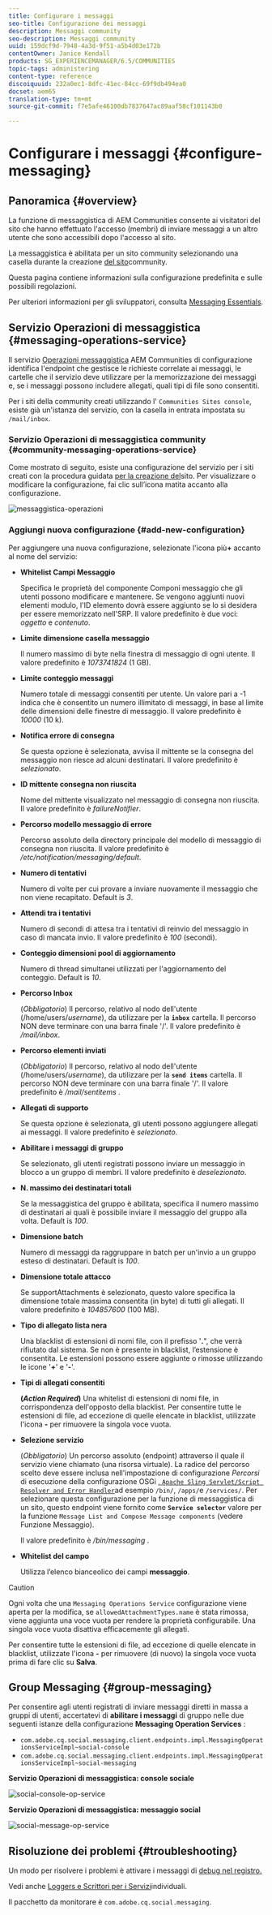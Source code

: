 ```yaml
---
title: Configurare i messaggi
seo-title: Configurazione dei messaggi
description: Messaggi community
seo-description: Messaggi community
uuid: 159dcf9d-7948-4a3d-9f51-a5b4d03e172b
contentOwner: Janice Kendall
products: SG_EXPERIENCEMANAGER/6.5/COMMUNITIES
topic-tags: administering
content-type: reference
discoiquuid: 232a0ec1-8dfc-41ec-84cc-69f9db494ea0
docset: aem65
translation-type: tm+mt
source-git-commit: f7e5afe46100db7837647ac89aaf58cf101143b0

---
```



# Configurare i messaggi {#configure-messaging}

## Panoramica {#overview}

La funzione di messaggistica di AEM Communities consente ai visitatori del sito che hanno effettuato l&#39;accesso (membri) di inviare messaggi a un altro utente che sono accessibili dopo l&#39;accesso al sito.

La messaggistica è abilitata per un sito community selezionando una casella durante la creazione [del sito](/help/communities/sites-console.md)community.

Questa pagina contiene informazioni sulla configurazione predefinita e sulle possibili regolazioni.

Per ulteriori informazioni per gli sviluppatori, consulta [Messaging Essentials](/help/communities/essentials-messaging.md).

## Servizio Operazioni di messaggistica {#messaging-operations-service}

Il servizio [Operazioni messaggistica](https://localhost:4502/system/console/configMgr/com.adobe.cq.social.messaging.client.endpoints.impl.MessagingOperationsServiceImpl) AEM Communities di configurazione identifica l&#39;endpoint che gestisce le richieste correlate ai messaggi, le cartelle che il servizio deve utilizzare per la memorizzazione dei messaggi e, se i messaggi possono includere allegati, quali tipi di file sono consentiti.

Per i siti della community creati utilizzando l&#39; `Communities Sites console`, esiste già un&#39;istanza del servizio, con la casella in entrata impostata su `/mail/inbox`.

### Servizio Operazioni di messaggistica community {#community-messaging-operations-service}

Come mostrato di seguito, esiste una configurazione del servizio per i siti creati con la procedura guidata [per la creazione del](/help/communities/sites-console.md)sito. Per visualizzare o modificare la configurazione, fai clic sull’icona matita accanto alla configurazione.

![messaggistica-operazioni](assets/messaging-operations.png)

### Aggiungi nuova configurazione {#add-new-configuration}

Per aggiungere una nuova configurazione, selezionate l&#39;icona più&#x200B;**+** accanto al nome del servizio:

* **Whitelist Campi Messaggio**

   Specifica le proprietà del componente Componi messaggio che gli utenti possono modificare e mantenere. Se vengono aggiunti nuovi elementi modulo, l&#39;ID elemento dovrà essere aggiunto se lo si desidera per essere memorizzato nell&#39;SRP. Il valore predefinito è due voci: *oggetto* e *contenuto*.

* **Limite dimensione casella messaggio**

   Il numero massimo di byte nella finestra di messaggio di ogni utente. Il valore predefinito è *1073741824* (1 GB).

* **Limite conteggio messaggi**

   Numero totale di messaggi consentiti per utente. Un valore pari a -1 indica che è consentito un numero illimitato di messaggi, in base al limite delle dimensioni delle finestre di messaggio. Il valore predefinito è *10000* (10 k).

* **Notifica errore di consegna**

   Se questa opzione è selezionata, avvisa il mittente se la consegna del messaggio non riesce ad alcuni destinatari. Il valore predefinito è *selezionato*.

* **ID mittente consegna non riuscita**

   Nome del mittente visualizzato nel messaggio di consegna non riuscita. Il valore predefinito è *failureNotifier*.

* **Percorso modello messaggio di errore**

   Percorso assoluto della directory principale del modello di messaggio di consegna non riuscita. Il valore predefinito è */etc/notification/messaging/default*.

* **Numero di tentativi**

   Numero di volte per cui provare a inviare nuovamente il messaggio che non viene recapitato. Default is *3*.

* **Attendi tra i tentativi**

   Numero di secondi di attesa tra i tentativi di reinvio del messaggio in caso di mancata invio. Il valore predefinito è *100* (secondi).

* **Conteggio dimensioni pool di aggiornamento**

   Numero di thread simultanei utilizzati per l&#39;aggiornamento del conteggio. Default is *10*.

* **Percorso Inbox**

   (*Obbligatorio*) Il percorso, relativo al nodo dell&#39;utente (/home/users/*username*), da utilizzare per la **`inbox`** cartella. Il percorso NON deve terminare con una barra finale &#39;/&#39;. Il valore predefinito è */mail/inbox*.

* **Percorso elementi inviati**

   (*Obbligatorio*) Il percorso, relativo al nodo dell&#39;utente (/home/users/*username*), da utilizzare per la **`send items`** cartella. Il percorso NON deve terminare con una barra finale &#39;/&#39;. Il valore predefinito è */mail/sentitems* .

* **Allegati di supporto**

   Se questa opzione è selezionata, gli utenti possono aggiungere allegati ai messaggi. Il valore predefinito è *selezionato*.

* **Abilitare i messaggi di gruppo**

   Se selezionato, gli utenti registrati possono inviare un messaggio in blocco a un gruppo di membri. Il valore predefinito è *deselezionato*.

* **N. massimo dei destinatari totali**

   Se la messaggistica del gruppo è abilitata, specifica il numero massimo di destinatari ai quali è possibile inviare il messaggio del gruppo alla volta. Default is *100*.

* **Dimensione batch**

   Numero di messaggi da raggruppare in batch per un&#39;invio a un gruppo esteso di destinatari. Default is *100*.

* **Dimensione totale attacco**

   Se supportAttachments è selezionato, questo valore specifica la dimensione totale massima consentita (in byte) di tutti gli allegati. Il valore predefinito è *104857600* (100 MB).

* **Tipo di allegato lista nera**

   Una blacklist di estensioni di nomi file, con il prefisso &#39;**.**&quot;, che verrà rifiutato dal sistema. Se non è presente in blacklist, l’estensione è consentita. Le estensioni possono essere aggiunte o rimosse utilizzando le icone &#39;**+**&#39; e &#39;**-**&#39;.

* **Tipi di allegati consentiti**

   **(*Action Required*)** Una whitelist di estensioni di nomi file, in corrispondenza dell&#39;opposto della blacklist. Per consentire tutte le estensioni di file, ad eccezione di quelle elencate in blacklist, utilizzate l&#39;icona **-** per rimuovere la singola voce vuota.

* **Selezione servizio**

   (*Obbligatorio*) Un percorso assoluto (endpoint) attraverso il quale il servizio viene chiamato (una risorsa virtuale). La radice del percorso scelto deve essere inclusa nell&#39;impostazione di configurazione *Percorsi* di esecuzione della configurazione OSGi [ , `Apache Sling Servlet/Script Resolver and Error Handler`](https://localhost:4502/system/console/configMgr/org.apache.sling.servlets.resolver.SlingServletResolver)ad esempio `/bin/`, `/apps/`e `/services/`. Per selezionare questa configurazione per la funzione di messaggistica di un sito, questo endpoint viene fornito come **`Service selector`** valore per la funzione `Message List and Compose Message components` (vedere Funzione [](/help/communities/configure-messaging.md)Messaggio).

   Il valore predefinito è */bin/messaging* .

* **Whitelist del campo**

   Utilizza l’elenco bianceolico dei campi **messaggio**.

>[!CAUTION]
>
>Ogni volta che una `Messaging Operations Service` configurazione viene aperta per la modifica, se `allowedAttachmentTypes.name` è stata rimossa, viene aggiunta una voce vuota per rendere la proprietà configurabile. Una singola voce vuota disattiva efficacemente gli allegati.
>
>Per consentire tutte le estensioni di file, ad eccezione di quelle elencate in blacklist, utilizzate l&#39;icona **-** per rimuovere (di nuovo) la singola voce vuota prima di fare clic su **Salva**.


## Group Messaging {#group-messaging}

Per consentire agli utenti registrati di inviare messaggi diretti in massa a gruppi di utenti, accertatevi di **abilitare i messaggi** di gruppo nelle due seguenti istanze della configurazione **Messaging Operation Services** :

* `com.adobe.cq.social.messaging.client.endpoints.impl.MessagingOperationsServiceImpl~social-console`
* `com.adobe.cq.social.messaging.client.endpoints.impl.MessagingOperationsServiceImpl~social-messaging`

**Servizio Operazioni di messaggistica: console sociale**

![social-console-op-service](assets/social-console-op-service.png)

**Servizio Operazioni di messaggistica: messaggio social**

![social-message-op-service](assets/social-message-op-service.png)

## Risoluzione dei problemi {#troubleshooting}

Un modo per risolvere i problemi è attivare i messaggi di [debug nel registro.](/help/sites-administering/troubleshooting.md)

Vedi anche [Loggers e Scrittori per i Servizi](/help/sites-deploying/configure-logging.md#loggers-and-writers-for-individual-services)individuali.

Il pacchetto da monitorare è `com.adobe.cq.social.messaging`.
